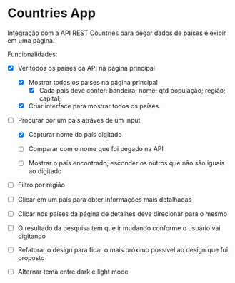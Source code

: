 # Countries App

Integração com a API REST Countries para pegar dados de países e exibir em uma página.

Funcionalidades:

- [x] Ver todos os países da API na página principal 
  - [x] Mostrar todos os países na página principal
    - [x] Cada país deve conter: bandeira; nome; qtd população; região; capital;
  - [x] Criar interface para mostrar todos os países.

- [ ] Procurar por um país atráves de um input
  - [x] Capturar nome do país digitado
  - [ ] Comparar com o nome que foi pegado na API
  - [ ] Mostrar o país encontrado, esconder os outros que não são iguais ao digitado



- [ ] Filtro por região
- [ ] Clicar em um país para obter informações mais detalhadas
- [ ] Clicar nos países da página de detalhes deve direcionar para o mesmo

- [ ] O resultado da pesquisa tem que ir mudando conforme o usuário vai digitando
- [ ] Refatorar o design para ficar o mais próximo possível ao design que foi proposto
- [ ] Alternar tema entre dark e light mode
